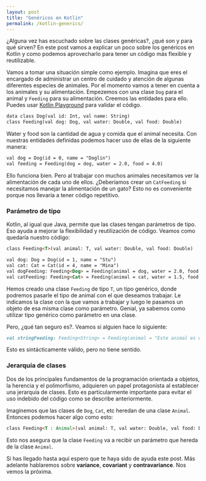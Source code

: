 ```yaml
---
layout: post
title: "Genéricos en Kotlin"
permalink: /kotlin-generics/
---
```


¿Alguna vez has escuchado sobre las clases genéricas?, ¿qué son y para qué sirven?
En este post vamos a explicar un poco sobre los genéricos en Kotlin y como podemos aprovecharlo para tener un código más flexible y reutilizable.

Vamos a tomar una situación simple como ejemplo.
Imagina que eres el encargado de administrar un centro de cuidado y atención de algunas diferentes especies de animales. Por el momento vamos a tener en cuenta a los animales y su alimentación. Empezemos con una clase `Dog` para el animal y `Feeding` para su alimentación. Creemos las entidades para ello. Puedes usar [Kotlin Playground](https://play.kotlinlang.org/) para validar el código.

```markdown
data class Dog(val id: Int, val name: String)
class Feeding(val dog: Dog, val water: Double, val food: Double)
```

Water y food son la cantidad de agua y comida que el animal necesita. Con nuestras entidades definidas podemos hacer uso de ellas de la siguiente manera:

```markdown
val dog = Dog(id = 0, name = "Doglin")
val feeding = Feeding(dog = dog, water = 2.0, food = 4.0)
```

Ello funciona bien. Pero al trabajar con muchos animales necesitamos ver la alimentación de cada uno de ellos. ¿Deberíamos crear un `CatFeeding` si necesitamos manejar la alimentación de un gato? Esto no es conveniente porque nos llevaría a tener código repetitivo.

### Parámetro de tipo
Kotlin, al igual que Java, permite que las clases tengan parámetros de tipo. Eso ayuda a mejorar la flexibilidad y reutilización de código. Veamos como quedaría nuestro código:

```markdown
class Feeding<T>(val animal: T, val water: Double, val food: Double)

val dog: Dog = Dog(id = 1, name = "Stu")
val cat: Cat = Cat(id = 4, name = "Mina")
val dogFeeding: Feeding<Dog> = Feeding(animal = dog, water = 2.0, food = 4.0)
val catFeeding: Feeding<Cat> = Feeding(animal = cat, water = 1.5, food = 3.0)
```

Hemos creado una clase `Feeding` de tipo `T`, un tipo genérico, donde podremos pasarle el tipo de animal con el que deseamos trabajar. Le indicamos la clase con la que vamos a trabajar y luego le pasamos un objeto de esa misma clase como parámetro. Genial, ya sabemos como utilizar tipo genérico como parámetro en una clase.

Pero, ¿qué tan seguro es?. Veamos si alguien hace lo siguiente:

```markdown
val stringFeeding: Feeding<String> = Feeding(animal = "Este animal es una cadena", water = 1.5, food = 3.0)
```

Esto es sintácticamente válido, pero no tiene sentido.
    
### Jerarquía de clases
Dos de los principales fundamentos de la programación orientada a objetos, la herencia y el polimorfismo, adquieren un papel protagonista al establecer una jerarquía de clases. Esto es particularmente importante para evitar el uso indebido del código como se describe anteriormente.
    
Imaginemos que las clases de `Dog`, `Cat`, etc heredan de una clase `Animal`. Entonces podemos hacer algo como esto:

```markdown
class Feeding<T : Animal>(val animal: T, val water: Double, val food: Double)
```

Esto nos asegura que la clase `Feeding` va a recibir un parámetro que hereda de la clase `Animal`. 

Si has llegado hasta aquí espero que te haya sido de ayuda este post. Más adelante hablaremos sobre **variance**, **covariant** y **contravariance**. Nos vemos la próxima.
    
